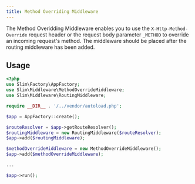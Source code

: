 ```yaml
---
title: Method Overriding Middleware
---
```


The Method Overidding Middleware enables you to use the `X-Http-Method-Override` request header or the request body parameter `_METHOD` to override an incoming request's method. The middleware should be placed after the routing middleware has been added.

## Usage
```php
<?php
use Slim\Factory\AppFactory;
use Slim\Middleware\MethodOverrideMiddleware;
use Slim\Middleware\RoutingMiddleware;

require __DIR__ . '/../vendor/autoload.php';

$app = AppFactory::create();

$routeResolver = $app->getRouteResolver();
$routingMiddleware = new RoutingMiddleware($routeResolver);
$app->add($routingMiddleware);

$methodOverrideMiddleware = new MethodOverrideMiddleware();
$app->add($methodOverrideMiddleware);

...

$app->run();
```
